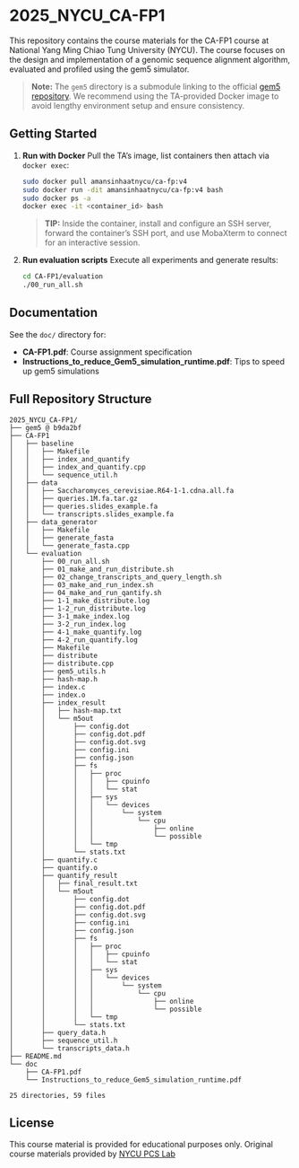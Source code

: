 # 2025\_NYCU\_CA-FP1

This repository contains the course materials for the CA-FP1 course at National Yang Ming Chiao Tung University (NYCU). The course focuses on the design and implementation of a genomic sequence alignment algorithm, evaluated and profiled using the gem5 simulator.

> **Note:** The `gem5` directory is a submodule linking to the official [gem5 repository](https://github.com/gem5/gem5). We recommend using the TA-provided Docker image to avoid lengthy environment setup and ensure consistency.

## Getting Started

1. **Run with Docker**
   Pull the TA’s image, list containers then attach via `docker exec`:

   ```bash
   sudo docker pull amansinhaatnycu/ca-fp:v4
   sudo docker run -dit amansinhaatnycu/ca-fp:v4 bash
   sudo docker ps -a
   docker exec -it <container_id> bash
   ```

   > **TIP:** Inside the container, install and configure an SSH server, forward the container’s SSH port, and use MobaXterm to connect for an interactive session.

2. **Run evaluation scripts**
   Execute all experiments and generate results:

   ```bash
   cd CA-FP1/evaluation
   ./00_run_all.sh
   ```



## Documentation

See the `doc/` directory for:

* **CA-FP1.pdf**: Course assignment specification
* **Instructions\_to\_reduce\_Gem5\_simulation\_runtime.pdf**: Tips to speed up gem5 simulations

## Full Repository Structure

```
2025_NYCU_CA-FP1/
├── gem5 @ b9da2bf
├── CA-FP1
│   ├── baseline
│   │   ├── Makefile
│   │   ├── index_and_quantify
│   │   ├── index_and_quantify.cpp
│   │   └── sequence_util.h
│   ├── data
│   │   ├── Saccharomyces_cerevisiae.R64-1-1.cdna.all.fa
│   │   ├── queries.1M.fa.tar.gz
│   │   ├── queries.slides_example.fa
│   │   └── transcripts.slides_example.fa
│   ├── data_generator
│   │   ├── Makefile
│   │   ├── generate_fasta
│   │   └── generate_fasta.cpp
│   └── evaluation
│       ├── 00_run_all.sh
│       ├── 01_make_and_run_distribute.sh
│       ├── 02_change_transcripts_and_query_length.sh
│       ├── 03_make_and_run_index.sh
│       ├── 04_make_and_run_qantify.sh
│       ├── 1-1_make_distribute.log
│       ├── 1-2_run_distribute.log
│       ├── 3-1_make_index.log
│       ├── 3-2_run_index.log
│       ├── 4-1_make_quantify.log
│       ├── 4-2_run_quantify.log
│       ├── Makefile
│       ├── distribute
│       ├── distribute.cpp
│       ├── gem5_utils.h
│       ├── hash-map.h
│       ├── index.c
│       ├── index.o
│       ├── index_result
│       │   ├── hash-map.txt
│       │   └── m5out
│       │       ├── config.dot
│       │       ├── config.dot.pdf
│       │       ├── config.dot.svg
│       │       ├── config.ini
│       │       ├── config.json
│       │       ├── fs
│       │       │   ├── proc
│       │       │   │   ├── cpuinfo
│       │       │   │   └── stat
│       │       │   ├── sys
│       │       │   │   └── devices
│       │       │   │       └── system
│       │       │   │           └── cpu
│       │       │   │               ├── online
│       │       │   │               └── possible
│       │       │   └── tmp
│       │       └── stats.txt
│       ├── quantify.c
│       ├── quantify.o
│       ├── quantify_result
│       │   ├── final_result.txt
│       │   └── m5out
│       │       ├── config.dot
│       │       ├── config.dot.pdf
│       │       ├── config.dot.svg
│       │       ├── config.ini
│       │       ├── config.json
│       │       ├── fs
│       │       │   ├── proc
│       │       │   │   ├── cpuinfo
│       │       │   │   └── stat
│       │       │   ├── sys
│       │       │   │   └── devices
│       │       │   │       └── system
│       │       │   │           └── cpu
│       │       │   │               ├── online
│       │       │   │               └── possible
│       │       │   └── tmp
│       │       └── stats.txt
│       ├── query_data.h
│       ├── sequence_util.h
│       └── transcripts_data.h
├── README.md
└── doc
    ├── CA-FP1.pdf
    └── Instructions_to_reduce_Gem5_simulation_runtime.pdf

25 directories, 59 files
```

## License

This course material is provided for educational purposes only. Original course materials provided by [NYCU PCS Lab](https://sites.google.com/nycu.edu.tw/pcs-lab/)

